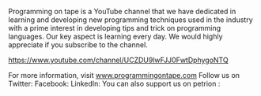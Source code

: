 Programming on tape is a YouTube channel that we have dedicated in learning and developing new programming techniques
 used in the industry with a prime interest in developing tips and trick on programming languages. 
Our key aspect is learning every day. 
We would highly appreciate if you subscribe to the channel.

https://www.youtube.com/channel/UCZDU9lwFJJ0FwtDphygoNTQ

For more information, visit www.programmingontape.com
Follow us on 
Twitter:
Facebook:
LinkedIn:
You can also support us on petrion :
 